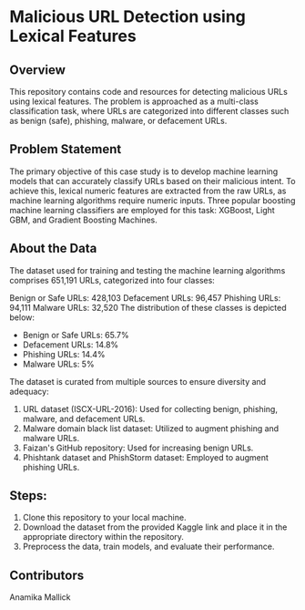 # Malicious URL Detection using Lexical Features

## Overview
This repository contains code and resources for detecting malicious URLs using lexical features. The problem is approached as a multi-class classification task, where URLs are categorized into different classes such as benign (safe), phishing, malware, or defacement URLs.

## Problem Statement
The primary objective of this case study is to develop machine learning models that can accurately classify URLs based on their malicious intent. To achieve this, lexical numeric features are extracted from the raw URLs, as machine learning algorithms require numeric inputs. Three popular boosting machine learning classifiers are employed for this task: XGBoost, Light GBM, and Gradient Boosting Machines.

## About the Data
The dataset used for training and testing the machine learning algorithms comprises 651,191 URLs, categorized into four classes:

Benign or Safe URLs: 428,103
Defacement URLs: 96,457
Phishing URLs: 94,111
Malware URLs: 32,520
The distribution of these classes is depicted below:

* Benign or Safe URLs: 65.7%
* Defacement URLs: 14.8%
* Phishing URLs: 14.4%
* Malware URLs: 5%
  
The dataset is curated from multiple sources to ensure diversity and adequacy:

1. URL dataset (ISCX-URL-2016): Used for collecting benign, phishing, malware, and defacement URLs.
2. Malware domain black list dataset: Utilized to augment phishing and malware URLs.
3. Faizan's GitHub repository: Used for increasing benign URLs.
4. Phishtank dataset and PhishStorm dataset: Employed to augment phishing URLs.

## Steps:

1. Clone this repository to your local machine.
2. Download the dataset from the provided Kaggle link and place it in the appropriate directory within the repository.
3. Preprocess the data, train models, and evaluate their performance.

## Contributors
Anamika Mallick


